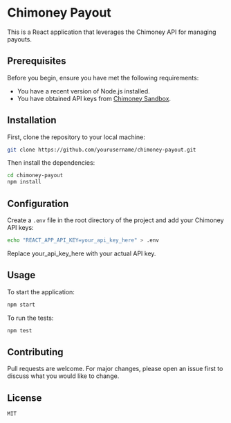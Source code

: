 # Chimoney Payout

This is a React application that leverages the Chimoney API for managing payouts. 

## Prerequisites

Before you begin, ensure you have met the following requirements:

* You have a recent version of Node.js installed.
* You have obtained API keys from [Chimoney Sandbox](https://sandbox.chimoney.io/).

## Installation

First, clone the repository to your local machine:

```bash
git clone https://github.com/yourusername/chimoney-payout.git
```
Then install the dependencies:
```bash
cd chimoney-payout
npm install
```

## Configuration
Create a `.env` file in the root directory of the project and add your Chimoney API keys:

```bash
echo "REACT_APP_API_KEY=your_api_key_here" > .env
```

Replace your_api_key_here with your actual API key.

## Usage
To start the application:

```bash
npm start
```

To run the tests:

```bash
npm test
```
## Contributing
Pull requests are welcome. For major changes, please open an issue first to discuss what you would like to change.

## License

```
MIT

```
